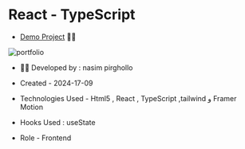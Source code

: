 # React - TypeScript 

- [Demo Project](https://portfolio-project-blond-seven.vercel.app/) 👩‍💻

![portfolio](https://github.com/user-attachments/assets/28e54f96-8c4e-4f97-bfc4-b8c174d59fbb)


- 👩‍🎓 Developed by : nasim pirghollo

- Created - 2024-17-09

- Technologies Used - Html5 , React , TypeScript ,tailwind و Framer Motion

- Hooks Used : useState 

- Role - Frontend
